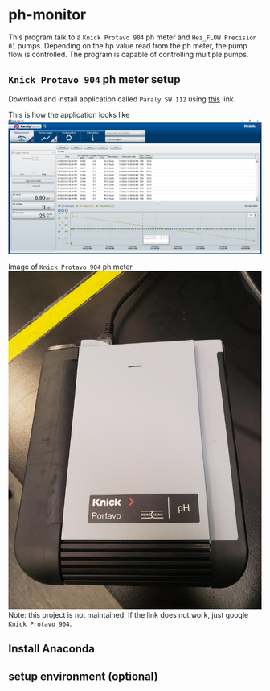 # ph-monitor
This program talk to a `Knick Protavo 904` ph meter and `Hei_FLOW Precision 01` pumps. Depending on the hp value read from the ph meter, the pump flow is controlled. The program is capable of controlling
multiple pumps.

## `Knick Protavo 904` ph meter setup
Download and install application called `Paraly SW 112` using [this](https://www.knick-international.com/en/products/portables/portavo/portavo-904/index.html) link.

This is how the application looks like
![alt text](images/ph_app.JPG)

Image of `Knick Protavo 904` ph meter 
![alt text](images/ph.jpg)
Note: this project is not maintained. If the link does not work, just google `Knick Protavo 904`.


## Install Anaconda


## setup environment (optional)

## 